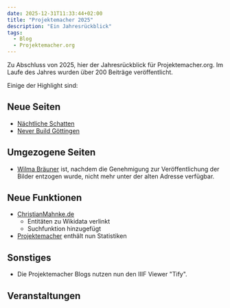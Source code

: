 ```yaml
---
date: 2025-12-31T11:33:44+02:00
title: "Projektemacher 2025"
description: "Ein Jahresrückblick"
tags:
  - Blog
  - Projektemacher.org
---
```


Zu Abschluss von 2025, hier der Jahresrückblick für Projektemacher.org. Im Laufe des Jahres wurden über 200 Beiträge veröffentlicht.
<!--more-->
Einige der Highlight sind:

## Neue Seiten
* [Nächtliche Schatten](https://schatten.yaapb.projektemacher.org/#1/1)
* [Never Build Göttingen](https://never-build.goettingen.xyz/)

## Umgezogene Seiten
* [Wilma Bräuner](https://wilmabräuner.projektemacher.org/) ist, nachdem die Genehmigung zur Veröffentlichung der Bilder entzogen wurde, nicht mehr unter der alten Adresse verfügbar.

## Neue Funktionen

* [ChristianMahnke.de](https://christianmahnke.de/)
  * Entitäten zu Wikidata verlinkt
  * Suchfunktion hinzugefügt
* [Projektemacher](https://projektemacher.org/archive/) enthält nun Statistiken

## Sonstiges

* Die Projektemacher Blogs nutzen nun den IIIF Viewer "Tify".

## Veranstaltungen
